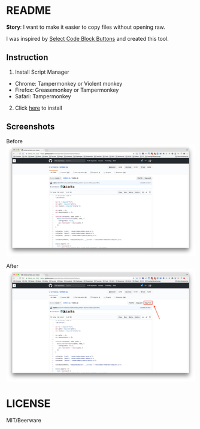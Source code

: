 # README

**Story**: I want to make it easier to copy files without opening raw.

I was inspired by [Select Code Block Buttons](https://gist.github.com/halirutan/2217e4685ae82d754b6c/) and created this tool.

## Instruction
1. Install Script Manager

  * Chrome: Tampermonkey or Violent monkey
  * Firefox: Greasemonkey or Tampermonkey
  * Safari: Tampermonkey

2. Click [here](./index.js) to install

## Screenshots

Before
![](./screenshots/before.png)

After
![](./screenshots/after.png)


# LICENSE
MIT/Beerware
